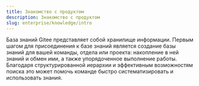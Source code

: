 ```yaml
---
title: Знакомство с продуктом
description: Знакомство с продуктом
slug: enterprise/knowledge/intro
---
```

База знаний Gitee представляет собой хранилище информации. Первым шагом для присоединения к базе знаний является создание базы знаний для вашей команды, отдела или проекта: накопление в ней знаний и обмен ими, а также упорядоченное выполнение работы. Благодаря структурированной иерархии и эффективным возможностям поиска это может помочь команде быстро систематизировать и использовать знания.